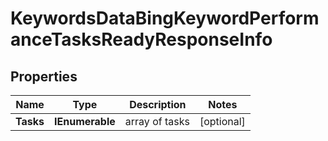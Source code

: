 # KeywordsDataBingKeywordPerformanceTasksReadyResponseInfo


## Properties

| Name | Type | Description | Notes |
|------------ | ------------- | ------------- | -------------|
**Tasks** | **IEnumerable<KeywordsDataBingKeywordPerformanceTasksReadyTaskInfo>** | array of tasks |[optional]|